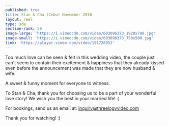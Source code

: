 ```yaml
---
published: true
title: Stan & Cha (Cebu) November 2016
layout: reel
type: sde
section-rank: 50
image-large: 'https://i.vimeocdn.com/video/603096373_1920x700.jpg'
image-small: 'https://i.vimeocdn.com/video/603096373_750x500.jpg'
link: 'https://player.vimeo.com/video/191728952'
---
```

Too much love can be seen & felt in this wedding video, the couple just can't seem to contain their excitement & happiness that they already kissed even before the announcement was made that they are now husband & wife.

A sweet & funny moment for everyone to witness.

To Stan & Cha, thank you for choosing us to be a part of your wonderful love story!
We wish you the best in your married life! :)

For bookings, send us an email at: inquiry@threelogyvideo.com

Thank you for watching! :)
